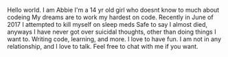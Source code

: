 Hello world.
I am Abbie
I'm a 14 yr old girl who doesnt know to much about codeing
My dreams are to work my hardest on code.
Recently in June of 2017 I attempted to kill myself on sleep meds
Safe to say I almost died, anyways I have never got over suicidal thoughts, other than
doing things I want to. Writing code, learning, and more.
I love to have fun. I am not in any relationship, and I love to talk. Feel free to chat with me if you want.
